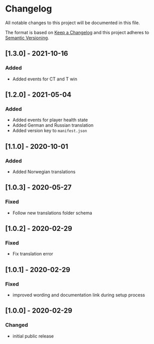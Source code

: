 # Changelog
All notable changes to this project will be documented in this file.

The format is based on [Keep a Changelog](http://keepachangelog.com/en/1.0.0/)
and this project adheres to [Semantic Versioning](http://semver.org/spec/v2.0.0.html).

## [1.3.0] - 2021-10-16
### Added
- Added events for CT and T win

## [1.2.0] - 2021-05-04
### Added
- Added events for player health state
- Added German and Russian translation
- Added version key to `manifest.json`

## [1.1.0] - 2020-10-01
### Added
- Added Norwegian translations

## [1.0.3] - 2020-05-27
### Fixed
- Follow new translations folder schema

## [1.0.2] - 2020-02-29
### Fixed
- Fix translation error

## [1.0.1] - 2020-02-29
### Fixed
- improved wording and documentation link during setup process

## [1.0.0] - 2020-02-29
### Changed
- initial public release
